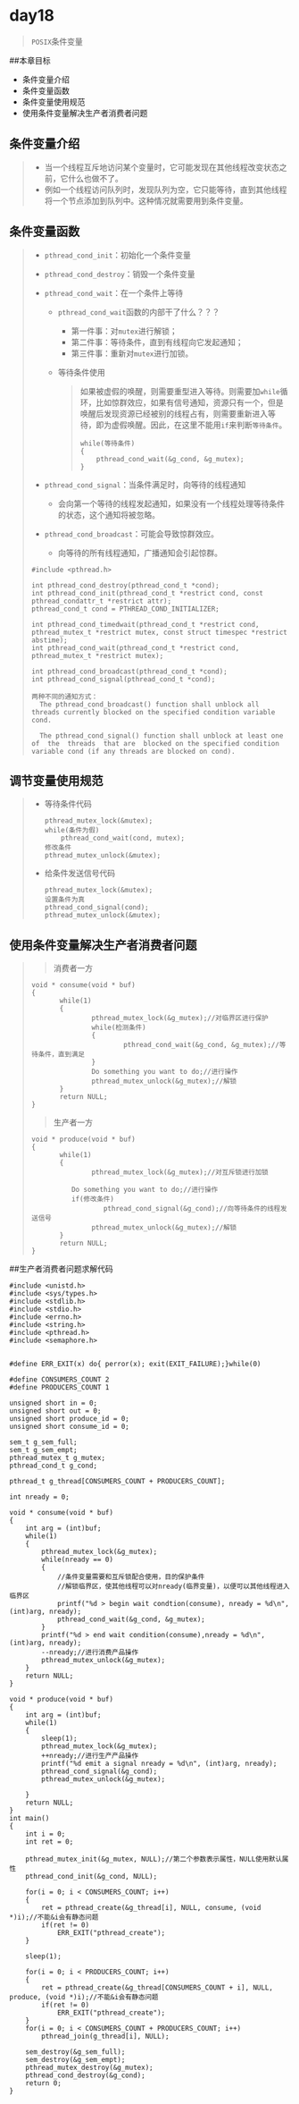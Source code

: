 # day18

> `POSIX`条件变量

##本章目标

* 条件变量介绍
* 条件变量函数
* 条件变量使用规范
* 使用条件变量解决生产者消费者问题

## 条件变量介绍

> * 当一个线程互斥地访问某个变量时，它可能发现在其他线程改变状态之前，它什么也做不了。
> * 例如一个线程访问队列时，发现队列为空，它只能等待，直到其他线程将一个节点添加到队列中。这种情况就需要用到条件变量。

## 条件变量函数

> * `pthread_cond_init`：初始化一个条件变量
>
> * `pthread_cond_destroy`：销毁一个条件变量
>
> * `pthread_cond_wait`：在一个条件上等待
>
>   * `pthread_cond_wait`函数的内部干了什么？？？
>
>     * 第一件事：对`mutex`进行解锁；
>     * 第二件事：等待条件，直到有线程向它发起通知；
>     * 第三件事：重新对`mutex`进行加锁。
>
>   * 等待条件使用
>
>     > 如果被虚假的唤醒，则需要重型进入等待。则需要加`while`循环，比如惊群效应，如果有信号通知，资源只有一个，但是唤醒后发现资源已经被别的线程占有，则需要重新进入等待，即为虚假唤醒。因此，在这里不能用`if`来判断`等待条件`。
>     >
>     > ```
>     > while(等待条件)
>     > {
>     > 	pthread_cond_wait(&g_cond, &g_mutex);
>     > }
>     > ```
>
> * `pthread_cond_signal`：当条件满足时，向等待的线程通知
>
>   * 会向第一个等待的线程发起通知，如果没有一个线程处理等待条件的状态，这个通知将被忽略。
>
> * `pthread_cond_broadcast`：可能会导致惊群效应。
>
>   * 向等待的所有线程通知，广播通知会引起惊群。
>
> ```
> #include <pthread.h>
>
> int pthread_cond_destroy(pthread_cond_t *cond);
> int pthread_cond_init(pthread_cond_t *restrict cond, const pthread_condattr_t *restrict attr);
> pthread_cond_t cond = PTHREAD_COND_INITIALIZER;
>
> int pthread_cond_timedwait(pthread_cond_t *restrict cond, pthread_mutex_t *restrict mutex, const struct timespec *restrict abstime);
> int pthread_cond_wait(pthread_cond_t *restrict cond, pthread_mutex_t *restrict mutex);
>
> int pthread_cond_broadcast(pthread_cond_t *cond);
> int pthread_cond_signal(pthread_cond_t *cond);
>
> 两种不同的通知方式：
> 	The pthread_cond_broadcast() function shall unblock all threads currently blocked on the specified condition variable cond.
>
> 	The pthread_cond_signal() function shall unblock at least one of  the  threads  that are  blocked on the specified condition variable cond (if any threads are blocked on cond).
> ```

## 调节变量使用规范

> * 等待条件代码
>
>   ```
>   pthread_mutex_lock(&mutex);
>   while(条件为假)
>   	pthread_cond_wait(cond, mutex);
>   修改条件
>   pthread_mutex_unlock(&mutex);
>   ```
>
> * 给条件发送信号代码
>
>   ```
>   pthread_mutex_lock(&mutex);
>   设置条件为真
>   pthread_cond_signal(cond);
>   pthread_mutex_unlock(&mutex);
>   ```

## 使用条件变量解决生产者消费者问题

>> 消费者一方
>
>```
>void * consume(void * buf)
>{
>        while(1)
>        {
>                pthread_mutex_lock(&g_mutex);//对临界区进行保护
>                while(检测条件)
>                {
>                        pthread_cond_wait(&g_cond, &g_mutex);//等待条件，直到满足
>                }
>                Do something you want to do;//进行操作
>                pthread_mutex_unlock(&g_mutex);//解锁
>        }
>        return NULL;
>}
>```
>> 生产者一方
>
>```
>void * produce(void * buf)
>{
>        while(1)
>        {
>                pthread_mutex_lock(&g_mutex);//对互斥锁进行加锁
>                
>			Do something you want to do;//进行操作
>			if(修改条件)
>                	pthread_cond_signal(&g_cond);//向等待条件的线程发送信号
>                pthread_mutex_unlock(&g_mutex);//解锁
>        }
>        return NULL;
>}
>```

##生产者消费者问题求解代码

```
#include <unistd.h>
#include <sys/types.h>
#include <stdlib.h>
#include <stdio.h>
#include <errno.h>
#include <string.h>
#include <pthread.h>
#include <semaphore.h>


#define ERR_EXIT(x) do{ perror(x); exit(EXIT_FAILURE);}while(0)

#define CONSUMERS_COUNT 2
#define PRODUCERS_COUNT 1

unsigned short in = 0;
unsigned short out = 0;
unsigned short produce_id = 0;
unsigned short consume_id = 0;

sem_t g_sem_full;
sem_t g_sem_empt;
pthread_mutex_t g_mutex;
pthread_cond_t g_cond;

pthread_t g_thread[CONSUMERS_COUNT + PRODUCERS_COUNT];

int nready = 0;

void * consume(void * buf)
{	       
	int arg = (int)buf;
	while(1)
	{
		pthread_mutex_lock(&g_mutex);
		while(nready == 0)
		{
			//条件变量需要和互斥锁配合使用，目的保护条件
			//解锁临界区，使其他线程可以对nready(临界变量)，以便可以其他线程进入临界区
			printf("%d > begin wait condtion(consume), nready = %d\n", (int)arg, nready);
			pthread_cond_wait(&g_cond, &g_mutex);
		}
		printf("%d > end wait condition(consume),nready = %d\n", (int)arg, nready);
		--nready;//进行消费产品操作
		pthread_mutex_unlock(&g_mutex);
	}
	return NULL;
}

void * produce(void * buf)
{
	int arg = (int)buf;
	while(1)
	{
		sleep(1);
		pthread_mutex_lock(&g_mutex);
		++nready;//进行生产产品操作
		printf("%d emit a signal nready = %d\n", (int)arg, nready);
		pthread_cond_signal(&g_cond);
		pthread_mutex_unlock(&g_mutex);

	}
	return NULL;
}
int main()
{
	int i = 0;
	int ret = 0;

	pthread_mutex_init(&g_mutex, NULL);//第二个参数表示属性，NULL使用默认属性
	pthread_cond_init(&g_cond, NULL);

	for(i = 0; i < CONSUMERS_COUNT; i++)
	{
		ret = pthread_create(&g_thread[i], NULL, consume, (void *)i);//不能&i会有静态问题
		if(ret != 0)
			ERR_EXIT("pthread_create");
	}

	sleep(1);

	for(i = 0; i < PRODUCERS_COUNT; i++)
	{
		ret = pthread_create(&g_thread[CONSUMERS_COUNT + i], NULL, produce, (void *)i);//不能&i会有静态问题
		if(ret != 0)
			ERR_EXIT("pthread_create");
	}
	for(i = 0; i < CONSUMERS_COUNT + PRODUCERS_COUNT; i++)
		pthread_join(g_thread[i], NULL);
	
	sem_destroy(&g_sem_full);
	sem_destroy(&g_sem_empt);
	pthread_mutex_destroy(&g_mutex);
	pthread_cond_destroy(&g_cond);
	return 0;
}
```



